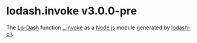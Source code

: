 # lodash.invoke v3.0.0-pre

The [Lo-Dash](https://lodash.com/) function [_.invoke](http://lodash.com/docs#invoke) as a [Node.js](http://nodejs.org/) module generated by [lodash-cli](https://www.npmjs.com/package/lodash-cli).
